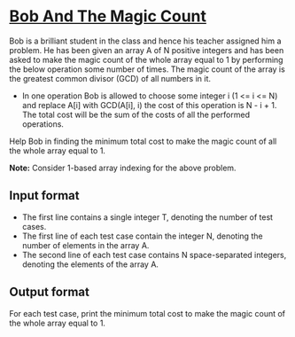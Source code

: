 # [Bob And The Magic Count][link]

Bob is a brilliant student in the class and hence his teacher assigned him a problem. He has been given an array A of N positive integers and has been asked to make the magic count of the whole array equal to 1 by performing the below operation some number of times. The magic count of the array is the greatest common divisor (GCD) of all numbers in it.

- In one operation Bob is allowed to choose some integer i (1 <= i <= N) and replace A[i] with GCD(A[i], i) the cost of this operation is N - i + 1. The total cost will be the sum of the costs of all the performed operations.

Help Bob in finding the minimum total cost to make the magic count of all the whole array equal to 1.

**Note:** Consider 1-based array indexing for the above problem.

## Input format

- The first line contains a single integer T, denoting the number of test cases.
- The first line of each test case contain the integer N, denoting the number of elements in the array A.
- The second line of each test case contains N space-separated integers, denoting the elements of the array A.

## Output format

For each test case, print the minimum total cost to make the magic count of the whole array equal to 1.

[link]: https://www.hackerearth.com/practice/algorithms/greedy/basics-of-greedy-algorithms/practice-problems/algorithm/bob-and-the-magic-count-d016bec6/

